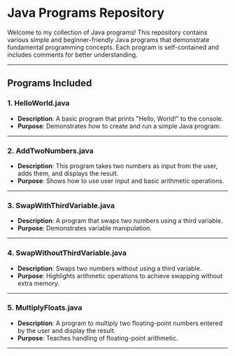 # Java Programs Repository

Welcome to my collection of Java programs! This repository contains various simple and beginner-friendly Java programs that demonstrate fundamental programming concepts. Each program is self-contained and includes comments for better understanding.

---

## **Programs Included**

### 1. **HelloWorld.java**
- **Description**: A basic program that prints "Hello, World!" to the console.
- **Purpose**: Demonstrates how to create and run a simple Java program.

---

### 2. **AddTwoNumbers.java**
- **Description**: This program takes two numbers as input from the user, adds them, and displays the result.
- **Purpose**: Shows how to use user input and basic arithmetic operations.

---

### 3. **SwapWithThirdVariable.java**
- **Description**: A program that swaps two numbers using a third variable.
- **Purpose**: Demonstrates variable manipulation.

---

### 4. **SwapWithoutThirdVariable.java**
- **Description**: Swaps two numbers without using a third variable.
- **Purpose**: Highlights arithmetic operations to achieve swapping without extra memory.

---

### 5. **MultiplyFloats.java**
- **Description**: A program to multiply two floating-point numbers entered by the user and display the result.
- **Purpose**: Teaches handling of floating-point arithmetic.

---


